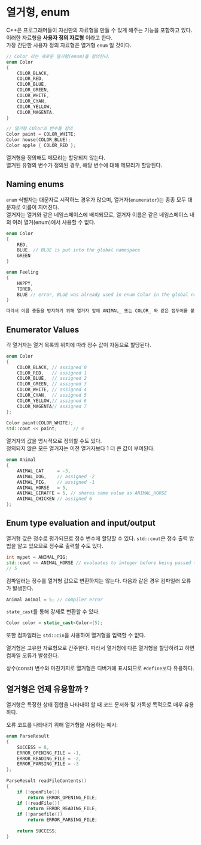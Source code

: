 # 열거형, enum

C++은 프로그래머들이 자신만의 자료형을 만들 수 있게 해주는 기능을 포함하고 있다. 이러한 자료형을 **사용자 정의 자료형** 이라고 한다.<br>
가장 간단한 사용자 정의 자료형은 열거형 `enum` 일 것이다.

```cpp
// Color 라는 새로운 열거형(enum)을 정의한다.
enum Color
{
    COLOR_BLACK,
    COLOR_RED,
    COLOR_BLUE,
    COLOR_GREEN,
    COLOR_WHITE,
    COLOR_CYAN,
    COLOR_YELLOW,
    COLOR_MAGENTA,
}

// 열거형 COlor의 변수들 정의
Color paint = COLOR_WHITE;
Color house(COLOR_BLUE);
Color apple { COLOR_RED };
```

열거형을 정의해도 메모리는 할당되지 않는다. <br>
열거된 유형의 변수가 정의된 경우, 해당 변수에 대해 메모리가 할당된다.

## Naming enums

`enum` 식별자는 대문자로 시작하느 경우가 많으며, 열거자(`enumerator`)는 종종 모두 대문자로 이름이 지어진다.<br>
열거자는 열거와 같은 네임스페이스에 배치되므로, 열거자 이름은 같은 네임스페이스 내의 여러 열거(enum)에서 사용할 수 없다.

```cpp
enum Color
{
    RED,
    BLUE, // BLUE is put into the global namespace
    GREEN
}

enum Feeling
{
    HAPPY,
    TIRED,
    BLUE // error, BLUE was already used in enum Color in the global namespace
}

따라서 이름 충돌을 방지하기 위해 열거자 앞에 ANIMAL_ 또는 COLOR_ 와 같은 접두어를 붙이는 것이 일반적이다.
```

## Enumerator Values

각 열거자는 열거 목록의 위치에 따라 정수 값이 자동으로 할당된다.
```cpp
enum Color
{
    COLOR_BLACK, // assigned 0
    COLOR_RED,   // assigned 1
    COLOR_BLUE,  // assigned 2
    COLOR_GREEN, // assigned 3
    COLOR_WHITE, // assigned 4
    COLOR_CYAN,  // assigned 5
    COLOR_YELLOW,// assigned 6
    COLOR_MAGENTA// assigned 7
};
 
Color paint(COLOR_WHITE);
std::cout << paint;      // 4
```

열거자의 값을 명시적으로 정의할 수도 있다.<br>
정의되지 않은 모든 열거자는 이전 열거자보다 1 더 큰 값이 부여된다.
```cpp
enum Animal
{
    ANIMAL_CAT     = -3,
    ANIMAL_DOG,    // assigned -2
    ANIMAL_PIG,    // assigned -1
    ANIMAL_HORSE   = 5,
    ANIMAL_GIRAFFE = 5, // shares same value as ANIMAL_HORSE
    ANIMAL_CHICKEN // assigned 6
};
```

## Enum type evaluation and input/output

열거형 값은 정수로 평가되므로 정수 변수에 할당할 수 있다. `std::cout`은 정수 출력 방법을 알고 있으므로 정수로 출력할 수도 있다.
```cpp
int mypet = ANIMAL_PIG;
std::cout << ANIMAL_HORSE // evaluates to integer before being passed to std::cout
// 5
```

컴파일러는 정수를 열거형 값으로 변환하지는 않는다. 다음과 같은 경우 컴파일러 오류가 발생한다.
```cpp
Animal animal = 5; // compiler error
```

`state_cast`를 통해 강제로 변환할 수 있다.
```cpp
Color color = static_cast<Color>(5);
```

또한 컴파일러는 `std::cin`을 사용하여 열거형을 입력할 수 없다.<br>

열거형은 고유한 자료형으로 간주한다. 따라서 열거형에 다른 열거형을 할당하려고 하면 컴파일 오류가 발생한다.<br>

상수(const) 변수와 마찬가지로 열거형은 디버거에 표시되므로 `#define`보다 유용하다.

## 열거형은 언제 유용할까 ?

열거형은 특정한 상태 집합을 나타내야 할 때 코드 문서화 및 가독성 목적으로 매우 유용하다.

오류 코드를 나타내기 위해 열거형을 사용하는 예시:
```cpp
enum ParseResult
{
    SUCCESS = 0,
    ERROR_OPENING_FILE = -1,
    ERROR_READING_FILE = -2,
    ERROR_PARSING_FILE = -3
};
 
ParseResult readFileContents()
{
    if (!openFile())
        return ERROR_OPENING_FILE;
    if (!readFile())
        return ERROR_READING_FILE;
    if (!parsefile())
        return ERROR_PARSING_FILE;
 
    return SUCCESS;
}
```